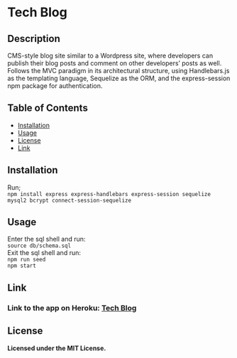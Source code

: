 
# Tech Blog
  
  

## Description

  CMS-style blog site similar to a Wordpress site, where developers can publish their blog posts and comment on other developers’ posts as well. Follows the MVC paradigm in its architectural structure, using Handlebars.js as the templating language, Sequelize as the ORM, and the express-session npm package for authentication.

## Table of Contents

* [Installation](##Installation)
* [Usage](##Usage)
* [License](##License)
* [Link](##Link)
  
## Installation

Run;  
`npm install express express-handlebars express-session sequelize mysql2 bcrypt connect-session-sequelize`


## Usage

 Enter the sql shell and run:\
`source db/schema.sql`\
Exit the sql shell and run:\
`npm run seed`\
`npm start`

## Link

### Link to the app on Heroku: [Tech Blog](https://secure-refuge-40209.herokuapp.com/)


## License

  **Licensed under the MIT License.**

  
